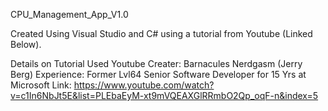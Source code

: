 CPU_Management_App_V1.0

Created Using Visual Studio and C# using a tutorial from Youtube (Linked Below). 

Details on Tutorial Used
Youtube Creater: Barnacules Nerdgasm (Jerry Berg)
Experience: Former Lvl64 Senior Software Developer for 15 Yrs at Microsoft
Link: https://www.youtube.com/watch?v=c1In6NbJt5E&list=PLEbaEyM-xt9mVQEAXGlRRmbO2Qp_oqF-n&index=5
